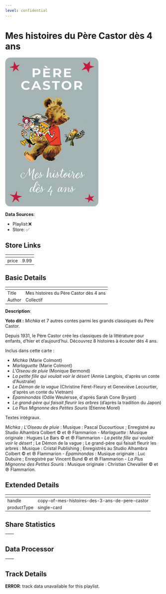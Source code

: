 ```yaml
---
level: confidential
---
```

# Mes histoires du Père Castor dès 4 ans

![card_[bHB5k].png](../../img/cards/card_[bHB5k].png)

**Data Sources**: 

- Playlist:❌
- Store: ✅


## Store Links

| <!-- --> | <!-- --> |
| - | - |
| price | 9.99 |


## Basic Details

| <!-- --> | <!-- --> |
| - | - |
| Title | Mes histoires du Père Castor dès 4 ans |
| Author | Collectif |

**Description**:

**Yoto dit :** _Michka_ et 7 autres contes parmi les grands classiques du Père Castor.  
  
Depuis 1931, le Père Castor crée les classiques de la littérature pour enfants, d’hier et d’aujourd’hui. Découvrez 8 histoires à écouter dès 4 ans.  
  
Inclus dans cette carte :  

*   _Michka_ (Marie Colmont)
*   _Marlaguette_ (Marie Colmont)
*   _L'Oiseau de pluie_ (Monique Bermond)
*   _La petite fille qui voulait voir le désert_ (Annie Langlois, d'après un conte d'Australie)
*   _Le Démon de la vague_ (Christine Féret-Fleury et Geneviève Lecourtier, d'après un conte du Vietnam)
*   _Épaminondas_ (Odile Weulersse, d'après Sarah Cone Bryant)
*   _Le grand-père qui faisait fleurir les arbres_ (d’après la tradition du Japon)
*   _La Plus Mignonne des Petites Souris_ (Étienne Morel)

  
Textes intégraux.  
  
  
  
_Michka ; L'Oiseau de pluie_ : Musique : Pascal Ducourtioux ; Enregistré au Studio Alhambra Colbert © et ℗ Flammarion - _Marlaguette_ : Musique originale : Hugues Le Bars © et ℗ Flammarion - _La petite fille qui voulait voir le désert_ ; Le Démon de la vague ; Le grand-père qui faisait fleurir les arbres : Musique : Cristal Publishing ; Enregistrés au Studio Alhambra Colbert © et ℗ Flammarion - _Épaminondas_ : Musique originale : Luc Dubuire ; Enregistré par Vincent Bund © et ℗ Flammarion - _La Plus Mignonne des Petites Souris_ : Musique originale : Christian Chevallier © et ℗ Flammarion.


## Extended Details

| <!-- --> | <!-- --> |
| - | - |
| handle | copy-of-mes-histoires-des-3-ans-de-pere-castor |
| productType | single-card |


## Share Statistics

| <!-- --> | <!-- --> |
| - | - |


## Data Processor

| <!-- --> | <!-- --> |
| - | - |


## Track Details

**ERROR**: track data unavailable for this playlist.
